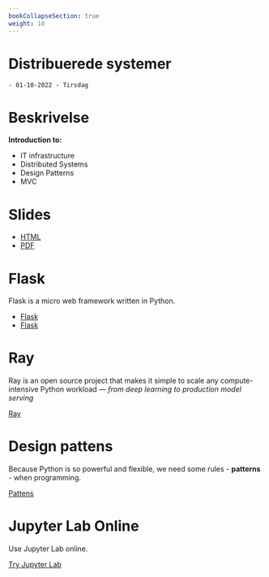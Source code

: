 ```yaml
---
bookCollapseSection: true
weight: 10
---
```


# Distribuerede systemer
    - 01-10-2022 - Tirsdag

# Beskrivelse
**Introduction to:**

- IT infrastructure
- Distributed Systems
- Design Patterns
- MVC

# Slides
- [HTML](./Distributed_Systems_Docker.html)
- [PDF](./Distributed_Systems_Docker.pdf)


# Flask
Flask is a micro web framework written in Python.

- [Flask](./flask_demo.md)
- [Flask](./flask.md)

# Ray
Ray is an open source project that makes it simple to scale any compute-intensive Python workload — *from deep learning to production model serving*

[Ray](./ray.md)

# Design pattens
Because Python is so powerful and flexible, we need some rules - **patterns** - when programming. 

[Pattens](./Pattens.md)

# Jupyter Lab Online
Use Jupyter Lab online.

[Try Jupyter Lab](https://jupyter.org/try)